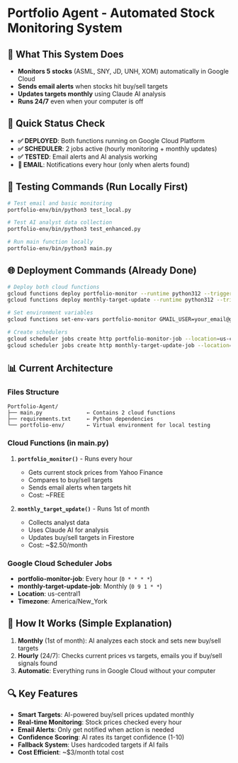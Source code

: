 # Portfolio Agent - Automated Stock Monitoring System

## 🎯 What This System Does
- **Monitors 5 stocks** (ASML, SNY, JD, UNH, XOM) automatically in Google Cloud
- **Sends email alerts** when stocks hit buy/sell targets  
- **Updates targets monthly** using Claude AI analysis
- **Runs 24/7** even when your computer is off

## 🚀 Quick Status Check
- **✅ DEPLOYED**: Both functions running on Google Cloud Platform
- **✅ SCHEDULER**: 2 jobs active (hourly monitoring + monthly updates)  
- **✅ TESTED**: Email alerts and AI analysis working
- **📧 EMAIL**: Notifications every hour (only when alerts found)

## 🔧 Testing Commands (Run Locally First)
```bash
# Test email and basic monitoring
portfolio-env/bin/python3 test_local.py

# Test AI analyst data collection  
portfolio-env/bin/python3 test_enhanced.py

# Run main function locally
portfolio-env/bin/python3 main.py
```

## 🌐 Deployment Commands (Already Done)
```bash
# Deploy both cloud functions
gcloud functions deploy portfolio-monitor --runtime python312 --trigger-http --entry-point portfolio_monitor --source .
gcloud functions deploy monthly-target-update --runtime python312 --trigger-http --entry-point monthly_target_update --source .

# Set environment variables
gcloud functions set-env-vars portfolio-monitor GMAIL_USER=your_email@gmail.com GMAIL_PASSWORD=your_app_password CLAUDE_API_KEY=your_claude_key

# Create schedulers
gcloud scheduler jobs create http portfolio-monitor-job --location=us-central1 --schedule="0 * * * *" --uri=https://us-central1-portfolio-monitor-465018.cloudfunctions.net/portfolio-monitor
gcloud scheduler jobs create http monthly-target-update-job --location=us-central1 --schedule="0 9 1 * *" --uri=https://us-central1-portfolio-monitor-465018.cloudfunctions.net/monthly-target-update
```

## 📊 Current Architecture

### **Files Structure**
```
Portfolio-Agent/
├── main.py              ← Contains 2 cloud functions
├── requirements.txt     ← Python dependencies
└── portfolio-env/       ← Virtual environment for local testing
```

### **Cloud Functions (in main.py)**
1. **`portfolio_monitor()`** - Runs every hour
   - Gets current stock prices from Yahoo Finance
   - Compares to buy/sell targets
   - Sends email alerts when targets hit
   - Cost: ~FREE

2. **`monthly_target_update()`** - Runs 1st of month
   - Collects analyst data
   - Uses Claude AI for analysis  
   - Updates buy/sell targets in Firestore
   - Cost: ~$2.50/month

### **Google Cloud Scheduler Jobs**
- **portfolio-monitor-job**: Every hour (`0 * * * *`)
- **monthly-target-update-job**: Monthly (`0 9 1 * *`)
- **Location**: us-central1
- **Timezone**: America/New_York

## 🎯 How It Works (Simple Explanation)
1. **Monthly** (1st of month): AI analyzes each stock and sets new buy/sell targets
2. **Hourly** (24/7): Checks current prices vs targets, emails you if buy/sell signals found  
3. **Automatic**: Everything runs in Google Cloud without your computer

## 🔍 Key Features
- **Smart Targets**: AI-powered buy/sell prices updated monthly
- **Real-time Monitoring**: Stock prices checked every hour
- **Email Alerts**: Only get notified when action is needed
- **Confidence Scoring**: AI rates its target confidence (1-10)
- **Fallback System**: Uses hardcoded targets if AI fails
- **Cost Efficient**: ~$3/month total cost